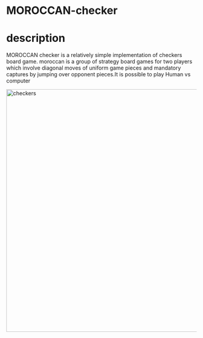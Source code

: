 # MOROCCAN-checker
# description
MOROCCAN checker is a relatively simple implementation of checkers board game.
moroccan is a group of strategy board games for two players which involve diagonal moves of uniform game pieces and mandatory captures by jumping over opponent pieces.It is possible to play
Human vs computer 

<img width="641" alt="checkers" src="![checker2](https://user-images.githubusercontent.com/59539432/71785149-7fc36f80-2ffc-11ea-8a4d-27096c10330f.png)">

